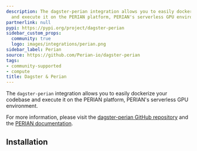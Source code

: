 ```yaml
---
description: The dagster-perian integration allows you to easily dockerize your codebase
  and execute it on the PERIAN platform, PERIAN's serverless GPU environment.
partnerlink: null
pypi: https://pypi.org/project/dagster-perian
sidebar_custom_props:
  community: true
  logo: images/integrations/perian.png
sidebar_label: Perian
source: https://github.com/Perian-io/dagster-perian
tags:
- community-supported
- compute
title: Dagster & Perian
---
```


The `dagster-perian` integration allows you to easily dockerize your codebase and execute it on the PERIAN platform, PERIAN's serverless GPU environment.

For more information, please visit the [dagster-perian GitHub repository](https://github.com/Perian-io/dagster-perian) and the [PERIAN documentation](https://perian.io/docs).

## Installation

<PackageInstallInstructions packageName="dagster-perian" />
